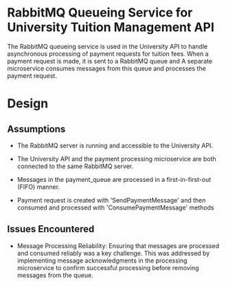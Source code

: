 # RabbitMQ Queueing Service for University Tuition Management API
The RabbitMQ queueing service is used in the University API to handle asynchronous processing of payment requests for tuition fees. When a payment request is made, it is sent to a RabbitMQ queue and A separate microservice consumes messages from this queue and processes the payment request.

# Design
## Assumptions
- The RabbitMQ server is running and accessible to the University API.

- The University API and the payment processing microservice are both connected to the same RabbitMQ server.

- Messages in the payment_queue are processed in a first-in-first-out (FIFO) manner.

- Payment request is created with 'SendPaymentMessage' and then consumed and processed with 'ConsumePaymentMessage' methods


## Issues Encountered
- Message Processing Reliability: Ensuring that messages are processed and consumed reliably was a key challenge. This was addressed by implementing message acknowledgments in the processing microservice to confirm successful processing before removing messages from the queue.


<!--- ## Video
Youtube:


<a href="https://youtu.be/PXFdO77KNPA"><img src="https://img.youtube.com/vi/PXFdO77KNPA/0.jpg" alt="vid" border="0" width="355" height="200" /></a>


Drive:


<a href="https://drive.google.com/file/d/1uzy0w8jMStGZ-3xjisXb59fOfpzfheio/view?usp=sharing"><img src="https://i.ibb.co/82jQpBK/vid.png" alt="vid" border="0" width="355" height="200" /></a> -->



